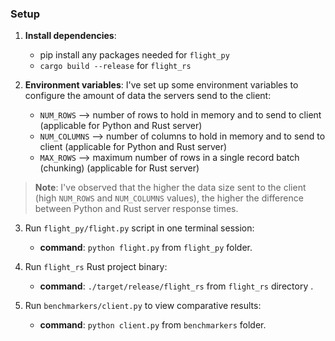 ### Setup

1. **Install dependencies**:
    - pip install any packages needed for `flight_py`
    - `cargo build --release` for `flight_rs`

2. **Environment variables**: I've set up some environment variables to configure the amount of data the servers send to the client:
    - `NUM_ROWS` --> number of rows to hold in memory and to send to client (applicable for Python and Rust server)
    - `NUM_COLUMNS` --> number of columns to hold in memory and to send to client (applicable for Python and Rust server)
    - `MAX_ROWS` --> maximum number of rows in a single record batch (chunking) (applicable for Rust server)
> **Note**: I've observed that the higher the data size sent to the client (high `NUM_ROWS` and `NUM_COLUMNS` values), the higher the difference between Python and Rust server response times.

3. Run `flight_py/flight.py` script in one terminal session:
    - **command**: `python flight.py` from `flight_py` folder.

4. Run `flight_rs` Rust project binary:
    - **command**: `./target/release/flight_rs` from `flight_rs` directory .

5. Run `benchmarkers/client.py` to view comparative results:
    - **command**: `python client.py` from `benchmarkers` folder.
